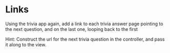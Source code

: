 # Links

Using the trivia app again, add a link to each trivia answer page pointing to the next question, and on the last one, looping back to the first

Hint:  Construct the url for the next trivia question in the controller, and pass it along to the view.
